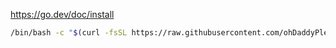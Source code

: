 https://go.dev/doc/install

```bash
/bin/bash -c "$(curl -fsSL https://raw.githubusercontent.com/ohDaddyPlease/sandbox/main/Debian/Golang/install.sh)"
```
